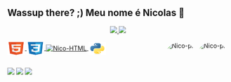 ## Wassup there? ;) Meu nome é Nicolas 👋

<div align="center">
  <a href="https://github.com/thedevnicolas">
  <img height="180em" src="https://github-readme-stats.vercel.app/api?username=thedevnicolas&show_icons=true&theme=dracula&include_all_commits=true&count_private=true"/>
  <img height="180em" src="https://github-readme-stats.vercel.app/api/top-langs/?username=thedevnicolas&layout=compact&langs_count=7&theme=dracula"/>
</div>

<div style="display: inline_block"><br>
  <img align="center" alt="Nico-HTML" height="30" width="40" src="https://raw.githubusercontent.com/devicons/devicon/master/icons/html5/html5-original.svg">
  <img align="center" alt="Nico-CSS" height="30" width="40" src="https://raw.githubusercontent.com/devicons/devicon/master/icons/css3/css3-original.svg">
  <img align="center" alt="Nico-HTML" height="30" width="40" src="https://cdn.jsdelivr.net/gh/devicons/devicon/icons/java/java-original.svg" />      
  <img align="center" alt="Nico-Python" height="30" width="40" src="https://raw.githubusercontent.com/devicons/devicon/master/icons/python/python-original.svg">
  <img align="right" alt="Nico-pic" height="150" style="border-radius:50px;" src="https://user-images.githubusercontent.com/110689312/189521733-cd1e0b87-ea1e-48b2-81ec-8dd0cdb52e45.png">
  <img align="right" alt="Nico-pic" height="150" style="border-radius:50px;" src="https://user-images.githubusercontent.com/110689312/189521665-86dcdafa-ce77-4853-a9d8-0c7b9973e86b.png">
 </div>

 
 
 
 ##
 
<div> 
  <a href = "mailto:nicolasoliveira3002@gmail.com"><img src="https://img.shields.io/badge/-Gmail-%23333?style=for-the-badge&logo=gmail&logoColor=white" target="_blank"></a>
 <a href="https://discord.com/users/Kaer#3635" target="_blank"><img src="https://img.shields.io/badge/Discord-7289DA?style=for-the-badge&logo=discord&logoColor=white" target="_blank"></a> 
  <a href="https://www.linkedin.com/in/devnicolasoliveira/" target="_blank"><img src="https://img.shields.io/badge/-LinkedIn-%230077B5?style=for-the-badge&logo=linkedin&logoColor=white" target="_blank"></a> 
</div>
